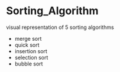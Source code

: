 # Sorting_Algorithm
visual representation of 5 sorting algorithms
- merge sort
- quick sort
- insertion sort
- selection sort
- bubble sort
